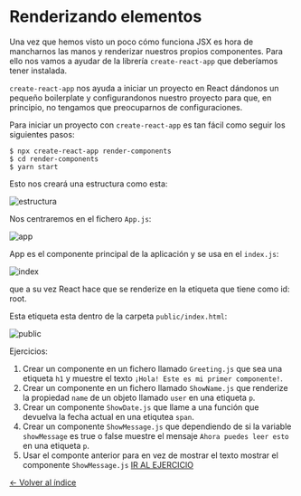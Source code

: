 # Renderizando elementos

Una vez que hemos visto un poco cómo funciona JSX es hora de mancharnos las manos y renderizar nuestros propios componentes. Para ello nos vamos a ayudar de la librería `create-react-app` que deberíamos tener instalada.

`create-react-app` nos ayuda a iniciar un proyecto en React dándonos un pequeño boilerplate y configurandonos nuestro proyecto para que, en principio, no tengamos que preocuparnos de configuraciones.

Para iniciar un proyecto con `create-react-app` es tan fácil como seguir los siguientes pasos:

```
$ npx create-react-app render-components
$ cd render-components
$ yarn start
```

Esto nos creará una estructura como esta:

![estructura](./../images/boilerplate.png)

Nos centraremos en el fichero `App.js`:

![app](./../images/app.png)

App es el componente principal de la aplicación y se usa en el `index.js`:

![index](./../images/index.png)

que a su vez React hace que se renderize en la etiqueta que tiene como id: root.

Esta etiqueta esta dentro de la carpeta `public/index.html`:

![public](./../images/public.png)

Ejercicios:

1. Crear un componente en un fichero llamado `Greeting.js` que sea una etiqueta `h1` y muestre el texto `¡Hola! Este es mi primer componente!`.
2. Crear un componente en un fichero llamado `ShowName.js` que renderize la propiedad `name` de un objeto llamado `user` en una etiqueta `p`.
3. Crear un componente `ShowDate.js` que llame a una función que devuelva la fecha actual en una etiqutea `span`.
4. Crear un componente `ShowMessage.js` que dependiendo de si la variable `showMessage` es true o false muestre el mensaje `Ahora puedes leer esto` en una etiqueta `p`.
5. Usar el componte anterior para en vez de mostrar el texto mostrar el componente `ShowMessage.js`
   [IR AL EJERCICIO](./../Ejercicios/Enunciados/2.Renderizando_Elementos.md)

[<- Volver al índice](./../README.md)
